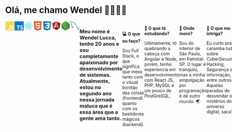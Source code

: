 ### <h1>Olá, me chamo Wendel 👋👨🏼‍💻</h1>

<div style="display: flex; justify-content: space-between;">
  <img style="height: 30px; width: 40px;" src="https://raw.githubusercontent.com/devicons/devicon/master/icons/javascript/javascript-plain.svg">
  <img style="height: 30px; width: 40px;" src="https://raw.githubusercontent.com/devicons/devicon/master/icons/typescript/typescript-plain.svg">
  <img style="height: 30px; width: 40px;" src="https://raw.githubusercontent.com/devicons/devicon/master/icons/react/react-original.svg">
  <img style="height: 30px; width: 40px;" src="https://raw.githubusercontent.com/devicons/devicon/master/icons/html5/html5-original.svg">
  <img style="height: 30px; width: 40px;" src="https://raw.githubusercontent.com/devicons/devicon/master/icons/css3/css3-original.svg">
  <img style="height: 30px; width: 40px;" src="https://raw.githubusercontent.com/devicons/devicon/master/icons/angularjs/angularjs-original.svg">
  <img style="height: 30px; width: 40px;" src="https://raw.githubusercontent.com/devicons/devicon/master/icons/nodejs/nodejs-original.svg">
  <img style="height: 30px; width: 40px;" src="https://raw.githubusercontent.com/devicons/devicon/master/icons/mysql/mysql-original.svg">
  <img sty
</div>


<h3>Meu nome é Wendel Lucca, tenho 20 anos e sou completamente apaixonado por desenvolvimento de sistemas. Atualmente, estou no segundo ano nessa jornada maluca que é essa área que a gente ama tanto.</h3>

<div>
  <br>
  <p><b>💻 O que eu faço?</b></p>
  <p>Sou Full Stack, o que significa que mexo tanto com o visual bonitão das coisas (frontend) quanto com os bastidores mágicos (backend).</p><br>
</div>

<div>
  <p><b>🚀 O que tô estudando?</b></p>
  <p>Ultimamente, tô quebrando a cabeça com Angular e Node, porém, tenho experiencia em desenvolvimento com React JS, PHP, MySQL e um pouco de PostGreSQL.</p><br>
</div>

<div>
  <p><b>📍 Onde moro?</b></p>
  <p>Sou do interior de São Paulo, em Palmital-SP. O lugar é tranquilo, mas a minha empolgação por programação é de outro mundo. 🌏</p><br>
</div>

<div>
  <p><b>🤖 O que me intriga?</b></p>
  <p>Eu curto pra caramba tudo sobre CuberSecurity, Hacking, Segurança da informação, IA entre outros. Aquelas paradas de desvendar os mistérios do universo digital, saca?</p><br>
</div>


<div>
  <p>Sei que a vida é mais do que códigos e telas de computador, então se quiserem bater um papo sobre qualquer coisa, tô aqui! 🌟</p>
  <p>Ah, e se surgir alguma oportunidade maneira ou se quiserem trocar uma ideia para me conhecerem, abaixo estão formas de me contatar:</p>

  <a href="https://api.whatsapp.com/send?phone=5518981091295" title="(18) 981091295">
    <img src="https://img.shields.io/badge/-Whatsapp-%2325D366?style=for-the-badge&logo=whatsapp&logoColor=white" target="_blank">
  </a>

  <a href="mailto:luccawendel25@gmail.com" title="luccawendel25@gmail.com">
    <img src="https://img.shields.io/badge/-Gmail-%23333?style=for-the-badge&logo=gmail&logoColor=white" target="_blank">
  </a>
  
  <a href="https://www.linkedin.com/in/wendel-l-1353b3205" target="Wendel Lucca">
    <img src="https://img.shields.io/badge/-LinkedIn-%230077B5?style=for-the-badge&logo=linkedin&logoColor=white" target="_blank">
  </a> 
</div>
